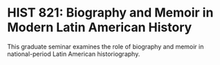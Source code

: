 # HIST 821: Biography and Memoir in Modern Latin American History

This graduate seminar examines the role of biography and memoir in national-period Latin American historiography.